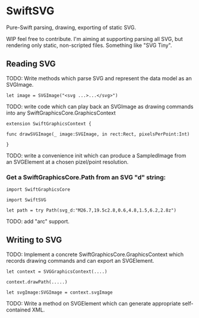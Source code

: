 # SwiftSVG
Pure-Swift parsing, drawing, exporting of static SVG.

WIP feel free to contribute.  I'm aiming at supporting parsing all SVG, but rendering only static, non-scripted files.  Something like "SVG Tiny".


## Reading SVG

TODO: Write methods which parse SVG and represent the data model as an SVGImage.

`let image = SVGImage("<svg ...>...</svg>")`


TODO: write code which can play back an SVGImage as drawing commands into any SwiftGraphicsCore.GraphicsContext

`extension SwiftGraphicsContext {`

`func drawSVGImage(_ image:SVGImage, in rect:Rect, pixelsPerPoint:Int) `

`}`


TODO: write a convenience init which can produce a SampledImage from an SVGElement at a chosen pizel/point resolution.


### Get a SwiftGraphicsCore.Path from an SVG "d" string:

`import SwiftGraphicsCore`

`import SwiftSVG`

`let path = try Path(svg_d:"M26.7,19.5c2.8,0.6,4.8,1.5,6.2,2.8z")`

TODO: add "arc" support.

## Writing to SVG

TODO: Implement a concrete SwiftGraphicsCore.GraphicsContext which records drawing commands and can export an SVGElement.


`let context = SVGGraphicsContext(....)`

`context.drawPath(.....)`

`let svgImage:SVGImage = context.svgImage`



TODO: Write a method on SVGElement which can generate appropriate self-contained XML.






